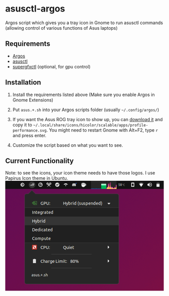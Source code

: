 # asusctl-argos

Argos script which gives you a tray icon in Gnome to run asusctl commands (allowing control of various functions of Asus laptops)



## Requirements

- [Argos](https://github.com/p-e-w/argos)
- [asusctl](https://gitlab.com/asus-linux/asusctl)
- [supergfxctl](https://gitlab.com/asus-linux/supergfxctl) (optional, for gpu control)



## Installation

1. Install the requirements listed above (Make sure you enable Argos in Gnome Extensions)

2. Put `asus.+.sh` into your Argos scripts folder (usually `~/.config/argos/`)

3. If you want the Asus ROG tray icon to show up, you can [download it](https://gitlab.com/asus-linux/asusctl-gex/-/raw/main/icons/scalable/profile-performance.svg?inline=false) and copy it to `~/.local/share/icons/hicolor/scalable/apps/profile-performance.svg`. You might need to restart Gnome with Alt+F2, type `r` and press enter.

4. Customize the script based on what you want to see.



## Current Functionality
Note: to see the icons, your icon theme needs to have those logos.  I use Papirus Icon theme in Ubuntu.
![](screenshot.png)
